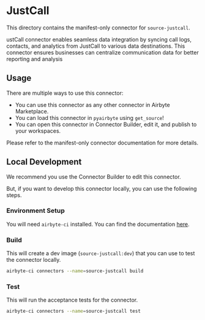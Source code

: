# JustCall
This directory contains the manifest-only connector for `source-justcall`.

ustCall connector enables seamless data integration by syncing call logs, contacts, and analytics from JustCall to various data destinations. This connector ensures businesses can centralize communication data for better reporting and analysis

## Usage
There are multiple ways to use this connector:
- You can use this connector as any other connector in Airbyte Marketplace.
- You can load this connector in `pyairbyte` using `get_source`!
- You can open this connector in Connector Builder, edit it, and publish to your workspaces.

Please refer to the manifest-only connector documentation for more details.

## Local Development
We recommend you use the Connector Builder to edit this connector.

But, if you want to develop this connector locally, you can use the following steps.

### Environment Setup
You will need `airbyte-ci` installed. You can find the documentation [here](airbyte-ci).

### Build
This will create a dev image (`source-justcall:dev`) that you can use to test the connector locally.
```bash
airbyte-ci connectors --name=source-justcall build
```

### Test
This will run the acceptance tests for the connector.
```bash
airbyte-ci connectors --name=source-justcall test
```

